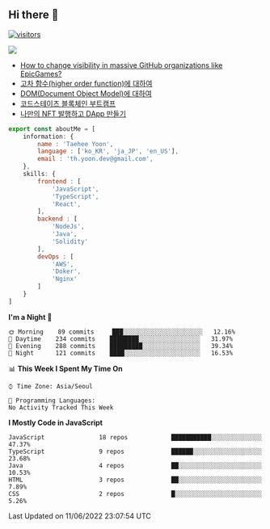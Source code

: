 ## Hi there 👋

[![visitors](https://hits.seeyoufarm.com/api/count/incr/badge.svg?url=https%3A%2F%2Fgithub.com%2Fthyoondev%2Fthyoondev&count_bg=%230A54A2&title_bg=%23555555&icon=&icon_color=%23E7E7E7&title=hits&title=visitors&edge_flat=false)](https://hits.seeyoufarm.com)

<a href="https://github.com/anuraghazra/github-readme-stats">
    <img align="center" src = "https://github-readme-stats.vercel.app/api?username=thyoondev&count_private=true&show_icons=true&include_all_commits=true&hide_border=true&hide_title=true">
</a>

<!-- BLOG-POST-LIST:START -->
- [How to change visibility in massive GitHub organizations like EpicGames?](https://velog.io/@thyoondev/How-to-change-visibility-in-massive-GitHub-organizations-like-EpicGames)
- [고차 함수&lpar;higher order function&rpar;에 대하여](https://velog.io/@thyoondev/%EA%B3%A0%EC%B0%A8-%ED%95%A8%EC%88%98higher-order-function%EC%97%90-%EB%8C%80%ED%95%98%EC%97%AC)
- [DOM&lpar;Document Object Model&rpar;에 대하여](https://velog.io/@thyoondev/DOMDocument-Object-Model%EC%97%90-%EB%8C%80%ED%95%98%EC%97%AC)
- [코드스테이츠 블록체인 부트캠프](https://velog.io/@thyoondev/%EC%BD%94%EB%93%9C%EC%8A%A4%ED%85%8C%EC%9D%B4%EC%B8%A0-%EB%B8%94%EB%A1%9D%EC%B2%B4%EC%9D%B8-%EB%B6%80%ED%8A%B8%EC%BA%A0%ED%94%84)
- [나만의 NFT 발행하고 DApp 만들기](https://velog.io/@thyoondev/%EB%82%98%EB%A7%8C%EC%9D%98-NFT-%EB%B0%9C%ED%96%89%ED%95%98%EA%B3%A0-DApp-%EB%A7%8C%EB%93%A4%EA%B8%B0)
<!-- BLOG-POST-LIST:END -->

```js
export const aboutMe = [
    information: {
        name : 'Taehee Yoon',
        language : ['ko_KR', 'ja_JP', 'en_US'],
        email : 'th.yoon.dev@gmail.com',
    },
    skills: {
        frontend : [
            'JavaScript',
            'TypeScript',
            'React',
        ],
        backend : [
            'NodeJs',
            'Java',
            'Solidity'
        ],
        devOps : [
            'AWS',
            'Doker',
            'Nginx'
        ]
    }
]

```

<!--START_SECTION:waka-->
**I'm a Night 🦉** 

```text
🌞 Morning    89 commits     ███░░░░░░░░░░░░░░░░░░░░░░   12.16% 
🌆 Daytime    234 commits    ████████░░░░░░░░░░░░░░░░░   31.97% 
🌃 Evening    288 commits    █████████░░░░░░░░░░░░░░░░   39.34% 
🌙 Night      121 commits    ████░░░░░░░░░░░░░░░░░░░░░   16.53%

```


📊 **This Week I Spent My Time On** 

```text
⌚︎ Time Zone: Asia/Seoul

💬 Programming Languages: 
No Activity Tracked This Week

```

**I Mostly Code in JavaScript** 

```text
JavaScript               18 repos            ███████████░░░░░░░░░░░░░░   47.37% 
TypeScript               9 repos             ██████░░░░░░░░░░░░░░░░░░░   23.68% 
Java                     4 repos             ██░░░░░░░░░░░░░░░░░░░░░░░   10.53% 
HTML                     3 repos             ██░░░░░░░░░░░░░░░░░░░░░░░   7.89% 
CSS                      2 repos             █░░░░░░░░░░░░░░░░░░░░░░░░   5.26%

```



 Last Updated on 11/06/2022 23:07:54 UTC
<!--END_SECTION:waka-->
